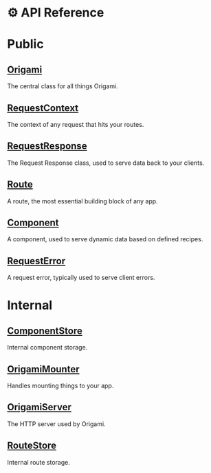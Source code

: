# ⚙ API Reference

# Public

## [Origami](./Origami.md)
The central class for all things Origami.

## [RequestContext](./RequestContext.md)
The context of any request that hits your routes.

## [RequestResponse](./RequestResponse.md)
The Request Response class, used to serve data back to your clients.

## [Route](./Route.md)
A route, the most essential building block of any app.

## [Component](./Component.md)
A component, used to serve dynamic data based on defined recipes.

## [RequestError](./RequestError.md)
A request error, typically used to serve client errors.

# Internal

## [ComponentStore](./ComponentStore.md)
Internal component storage.

## [OrigamiMounter](./OrigamiMounter.md)
Handles mounting things to your app.

## [OrigamiServer](./OrigamiServer.md)
The HTTP server used by Origami.

## [RouteStore](./RouteStore.md)
Internal route storage.
